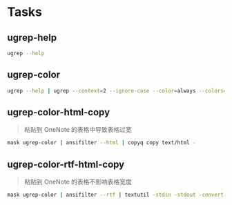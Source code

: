 # Tasks

## ugrep-help

```bash
ugrep --help
```

## ugrep-color

```bash
ugrep --help | ugrep --context=2 --ignore-case --color=always --colors="mt=hu+r+Y" color
```

## ugrep-color-html-copy

> 粘贴到 OneNote 的表格中导致表格过宽

```bash
mask ugrep-color | ansifilter --html | copyq copy text/html -
```

## ugrep-color-rtf-html-copy

> 粘贴到 OneNote 的表格不影响表格宽度

```bash
mask ugrep-color | ansifilter --rtf | textutil -stdin -stdout -convert html | copyq copy text/html -
```
